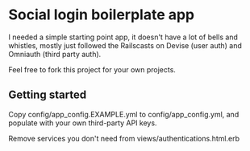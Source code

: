 # Social login boilerplate app

I needed a simple starting point app, it doesn't have a lot of bells and whistles, mostly just followed the Railscasts on Devise (user auth) and Omniauth (third party auth).

Feel free to fork this project for your own projects.

## Getting started

Copy config/app_config.EXAMPLE.yml to config/app_config.yml, and populate with your own third-party API keys. 

Remove services you don't need from views/authentications.html.erb